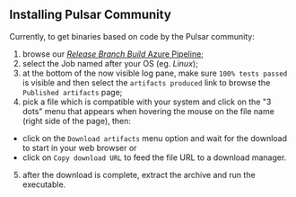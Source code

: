 ## Installing Pulsar Community
<!-- ### Prerequisites
- [Git](https://git-scm.com)

### macOS

Download the latest [Pulsar release](https://github.com/pulsar-edit/pulsar/releases/latest).

Pulsar will automatically update when a new release is available.

### Windows

Download the latest [Pulsar installer](https://github.com/pulsar-edit/pulsar/releases/latest). `PulsarSetup.exe` is 32-bit. For 64-bit systems, download `PulsarSetup-x64.exe`.

Pulsar will automatically update when a new release is available.

You can also download `Pulsar-windows.zip` (32-bit) or `Pulsar-x64-windows.zip` (64-bit) from the [releases page](https://github.com/pulsar-edit/pulsar/releases/latest).
The `.zip` version will not automatically update.

Using [Chocolatey](https://chocolatey.org)? Run `cinst Pulsar` to install the latest version of Pulsar.

### Linux

Pulsar is only available for 64-bit Linux systems.

Configure your distribution's package manager to install and update Pulsar by following the [Linux installation instructions](https://flight-manual.atom.io/getting-started/sections/installing-atom/#platform-linux) in the Flight Manual.  You will also find instructions on how to install Pulsar's official Linux packages without using a package repository, though you will not get automatic updates after installing Pulsar this way.

#### Archive extraction

An archive is available for people who don't want to install `Pulsar` as root.

This version enables you to install multiple Pulsar versions in parallel. It has been built on Ubuntu 64-bit,
but should be compatible with other Linux distributions.

1. Install dependencies (on Ubuntu):
```sh
sudo apt install git libasound2 libcurl4 libgbm1 libgcrypt20 libgtk-3-0 libnotify4 libnss3 libglib2.0-bin xdg-utils libx11-xcb1 libxcb-dri3-0 libxss1 libxtst6 libxkbfile1
```
2. Download `Pulsar-amd64.tar.gz` from the [Pulsar releases page](https://github.com/atom/Pulsar/releases/latest).
3. Run `tar xf Pulsar-amd64.tar.gz` in the directory where you want to extract the Pulsar folder.
4. Launch Pulsar using the installed `Pulsar` command from the newly extracted directory.

The Linux version does not currently automatically update so you will need to
repeat these steps to upgrade to future releases. -->
Currently, to get binaries based on code by the Pulsar community:

1. browse our [_Release Branch Build_ Azure Pipeline](https://dev.azure.com/Pulsarcommunity/Pulsarcommunity/_build/latest?definitionId=10&branchName=master);
2. select the Job named after your OS (eg. _Linux_);
3. at the bottom of the now visible log pane, make sure `100% tests passed` is visible and then select the `artifacts produced` link to browse the `Published artifacts` page;
4. pick a file which is compatible with your system and click on the "3 dots" menu that appears when hovering the mouse on the file name (right side of the page), then:
  - click on the `Download artifacts` menu option and wait for the download to start in your web browser or
  - click on `Copy download URL` to feed the file URL to a download manager.
5. after the download is complete, extract the archive and run the executable.

